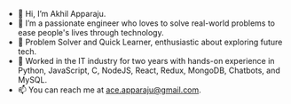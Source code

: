 - 👋 Hi, I’m Akhil Apparaju.
- 🌱 I’m a passionate engineer who loves to solve real-world problems to ease people's lives through technology. 
- 👀 Problem Solver and Quick Learner, enthusiastic about exploring future tech.
- 💞️ Worked in the IT industry for two years with hands-on experience in Python, JavaScript, C, NodeJS, React, Redux, MongoDB, Chatbots, and MySQL. 
- 📫 You can reach me at ace.apparaju@gmail.com. 

<!---
apparajuakhil/apparajuakhil is a ✨ special ✨ repository because its `README.md` (this file) appears on your GitHub profile.
You can click the Preview link to take a look at your changes.
--->

